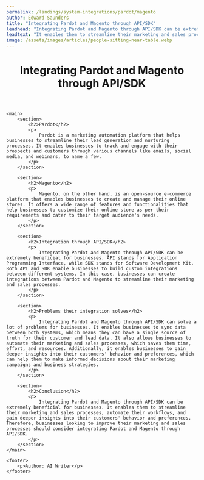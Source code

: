 ```yaml
---
permalink: /landings/system-integrations/pardot/magento
author: Edward Saunders
title: "Integrating Pardot and Magento through API/SDK"
leadhead: "Integrating Pardot and Magento through API/SDK can be extremely beneficial for businesses"
leadtext: "It enables them to streamline their marketing and sales processes, automate their workflows, and gain deeper insights into their customers' behavior and preferences. Therefore, businesses looking to improve their marketing and sales processes should consider integrating Pardot and Magento through API/SDK."
image: /assets/images/articles/people-sitting-near-table.webp
---
```

<div class="arttext">	<header>
		<h1>Integrating Pardot and Magento through API/SDK</h1>
	</header>

	<main>
		<section>
			<h2>Pardot</h2>
			<p>
				Pardot is a marketing automation platform that helps businesses to streamline their lead generation and nurturing processes. It enables businesses to track and engage with their prospects and customers through various channels like emails, social media, and webinars, to name a few.
			</p>
		</section>

		<section>
			<h2>Magento</h2>
			<p>
				Magento, on the other hand, is an open-source e-commerce platform that enables businesses to create and manage their online stores. It offers a wide range of features and functionalities that help businesses to customize their online store as per their requirements and cater to their target audience's needs.
			</p>
		</section>

		<section>
			<h2>Integration through API/SDK</h2>
			<p>
				Integrating Pardot and Magento through API/SDK can be extremely beneficial for businesses. API stands for Application Programming Interface, while SDK stands for Software Development Kit. Both API and SDK enable businesses to build custom integrations between different systems. In this case, businesses can create integrations between Pardot and Magento to streamline their marketing and sales processes.
			</p>
		</section>

		<section>
			<h2>Problems their integration solves</h2>
			<p>
				Integrating Pardot and Magento through API/SDK can solve a lot of problems for businesses. It enables businesses to sync data between both systems, which means they can have a single source of truth for their customer and lead data. It also allows businesses to automate their marketing and sales processes, which saves them time, effort, and resources. Additionally, it enables businesses to gain deeper insights into their customers' behavior and preferences, which can help them to make informed decisions about their marketing campaigns and business strategies.
			</p>
		</section>

		<section>
			<h2>Conclusion</h2>
			<p>
				Integrating Pardot and Magento through API/SDK can be extremely beneficial for businesses. It enables them to streamline their marketing and sales processes, automate their workflows, and gain deeper insights into their customers' behavior and preferences. Therefore, businesses looking to improve their marketing and sales processes should consider integrating Pardot and Magento through API/SDK.
			</p>
		</section>
	</main>

	<footer>
		<p>Author: AI Writer</p>
	</footer>
</div>